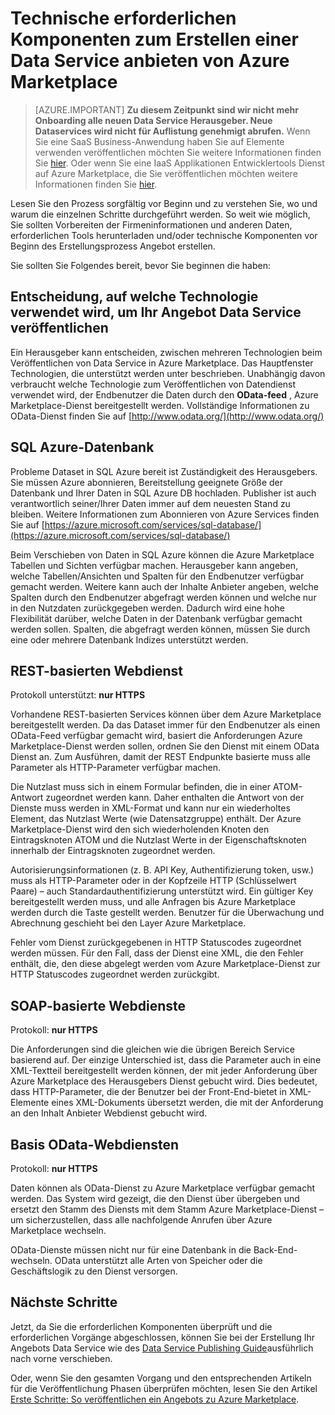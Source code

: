<properties
   pageTitle="Technische erforderlichen Komponenten zum Erstellen einer Data Service von Marketplace | Microsoft Azure"
   description="Grundlegendes zu den Anforderungen für das Erstellen einer Data Service zum Bereitstellen und verkaufen auf Azure Marketplace"
   services="marketplace-publishing"
   documentationCenter=""
   authors="HannibalSII"
   manager="hascipio"
   editor=""/>

<tags
   ms.service="marketplace"
   ms.devlang="na"
   ms.topic="article"
   ms.tgt_pltfrm="na"
   ms.workload="na"
   ms.date="08/26/2016"
   ms.author="hascipio; avikova" />

# <a name="technical-pre-requisites-for-creating-a-data-service-offer-for-the-azure-marketplace"></a>Technische erforderlichen Komponenten zum Erstellen einer Data Service anbieten von Azure Marketplace

>[AZURE.IMPORTANT] **Zu diesem Zeitpunkt sind wir nicht mehr Onboarding alle neuen Data Service Herausgeber. Neue Dataservices wird nicht für Auflistung genehmigt abrufen.** Wenn Sie eine SaaS Business-Anwendung haben Sie auf Elemente verwenden veröffentlichen möchten Sie weitere Informationen finden Sie [hier](https://appsource.microsoft.com/partners). Oder wenn Sie eine IaaS Applikationen Entwicklertools Dienst auf Azure Marketplace, die Sie veröffentlichen möchten weitere Informationen finden Sie [hier](https://azure.microsoft.com/marketplace/programs/certified/).

Lesen Sie den Prozess sorgfältig vor Beginn und zu verstehen Sie, wo und warum die einzelnen Schritte durchgeführt werden. So weit wie möglich, Sie sollten Vorbereiten der Firmeninformationen und anderen Daten, erforderlichen Tools herunterladen und/oder technische Komponenten vor Beginn des Erstellungsprozess Angebot erstellen.

Sie sollten Sie Folgendes bereit, bevor Sie beginnen die haben:

## <a name="make-a-decision-on-what-technology-will-be-used-to-publish-your-data-service-offer"></a>Entscheidung, auf welche Technologie verwendet wird, um Ihr Angebot Data Service veröffentlichen

Ein Herausgeber kann entscheiden, zwischen mehreren Technologien beim Veröffentlichen von Data Service in Azure Marketplace. Das Hauptfenster Technologien, die unterstützt werden unter beschrieben. Unabhängig davon verbraucht welche Technologie zum Veröffentlichen von Datendienst verwendet wird, der Endbenutzer die Daten durch den **OData-feed** , Azure Marketplace-Dienst bereitgestellt werden. Vollständige Informationen zu OData-Dienst finden Sie auf [http://www.odata.org/](http://www.odata.org/)

## <a name="sql-azure-database"></a>SQL Azure-Datenbank

Probleme Dataset in SQL Azure bereit ist Zuständigkeit des Herausgebers. Sie müssen Azure abonnieren, Bereitstellung geeignete Größe der Datenbank und Ihrer Daten in SQL Azure DB hochladen. Publisher ist auch verantwortlich seiner/Ihrer Daten immer auf dem neuesten Stand zu bleiben. Weitere Informationen zum Abonnieren von Azure Services finden Sie auf [https://azure.microsoft.com/services/sql-database/](https://azure.microsoft.com/services/sql-database/)


Beim Verschieben von Daten in SQL Azure können die Azure Marketplace Tabellen und Sichten verfügbar machen. Herausgeber kann angeben, welche Tabellen/Ansichten und Spalten für den Endbenutzer verfügbar gemacht werden. Weitere kann auch der Inhalte Anbieter angeben, welche Spalten durch den Endbenutzer abgefragt werden können und welche nur in den Nutzdaten zurückgegeben werden. Dadurch wird eine hohe Flexibilität darüber, welche Daten in der Datenbank verfügbar gemacht werden sollen. Spalten, die abgefragt werden können, müssen Sie durch eine oder mehrere Datenbank Indizes unterstützt werden.

## <a name="rest-based-web-service"></a>REST-basierten Webdienst

Protokoll unterstützt: **nur HTTPS**

Vorhandene REST-basierten Services können über dem Azure Marketplace bereitgestellt werden. Da das Dataset immer für den Endbenutzer als einen OData-Feed verfügbar gemacht wird, basiert die Anforderungen Azure Marketplace-Dienst werden sollen, ordnen Sie den Dienst mit einem OData Dienst an. Zum Ausführen, damit der REST Endpunkte basierte muss alle Parameter als HTTP-Parameter verfügbar machen.

Die Nutzlast muss sich in einem Formular befinden, die in einer ATOM-Antwort zugeordnet werden kann. Daher enthalten die Antwort von der Dienste muss werden in XML-Format und kann nur ein wiederholtes Element, das Nutzlast Werte (wie Datensatzgruppe) enthält. Der Azure Marketplace-Dienst wird den sich wiederholenden Knoten den Eintragsknoten ATOM und die Nutzlast Werte in der Eigenschaftsknoten innerhalb der Eintragsknoten zugeordnet werden.

Autorisierungsinformationen (z. B. API Key, Authentifizierung token, usw.) muss als HTTP-Parameter oder in der Kopfzeile HTTP (Schlüsselwert Paare) – auch Standardauthentifizierung unterstützt wird. Ein gültiger Key bereitgestellt werden muss, und alle Anfragen bis Azure Marketplace werden durch die Taste gestellt werden. Benutzer für die Überwachung und Abrechnung geschieht bei den Layer Azure Marketplace.

Fehler vom Dienst zurückgegebenen in HTTP Statuscodes zugeordnet werden müssen. Für den Fall, dass der Dienst eine XML, die den Fehler enthält, die, den diese abgelegt werden vom Azure Marketplace-Dienst zur HTTP Statuscodes zugeordnet werden zurückgibt.

## <a name="soap-based-web-services"></a>SOAP-basierte Webdienste

Protokoll: **nur HTTPS**

Die Anforderungen sind die gleichen wie die übrigen Bereich Service basierend auf. Der einzige Unterschied ist, dass die Parameter auch in eine XML-Textteil bereitgestellt werden können, der mit jeder Anforderung über Azure Marketplace des Herausgebers Dienst gebucht wird. Dies bedeutet, dass HTTP-Parameter, die der Benutzer bei der Front-End-bietet in XML-Elemente eines XML-Dokuments übersetzt werden, die mit der Anforderung an den Inhalt Anbieter Webdienst gebucht wird.

## <a name="odata-based-web-services"></a>Basis OData-Webdiensten

Protokoll: **nur HTTPS**

Daten können als OData-Dienst zu Azure Marketplace verfügbar gemacht werden. Das System wird gezeigt, die den Dienst über übergeben und ersetzt den Stamm des Diensts mit dem Stamm Azure Marketplace-Dienst – um sicherzustellen, dass alle nachfolgende Anrufen über Azure Marketplace wechseln.

OData-Dienste müssen nicht nur für eine Datenbank in die Back-End-wechseln. OData unterstützt alle Arten von Speicher oder die Geschäftslogik zu den Dienst versorgen.


## <a name="next-steps"></a>Nächste Schritte
Jetzt, da Sie die erforderlichen Komponenten überprüft und die erforderlichen Vorgänge abgeschlossen, können Sie bei der Erstellung Ihr Angebots Data Service wie des [Data Service Publishing Guide](marketplace-publishing-data-service-creation.md)ausführlich nach vorne verschieben.

Oder, wenn Sie den gesamten Vorgang und den entsprechenden Artikeln für die Veröffentlichung Phasen überprüfen möchten, lesen Sie den Artikel [Erste Schritte: So veröffentlichen ein Angebots zu Azure Marketplace](marketplace-publishing-getting-started.md).

[link-acct]:marketplace-publishing-accounts-creation-registration.md
